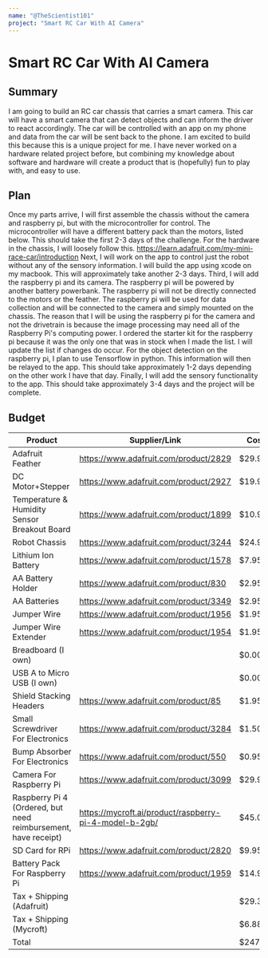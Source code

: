 ```yaml
---
name: "@TheScientist101"
project: "Smart RC Car With AI Camera"
---
```


# Smart RC Car With AI Camera

## Summary

I am going to build an RC car chassis that carries a smart camera. This car will have a smart camera that can detect objects and can inform the driver to react accordingly. The car will be controlled with an app on my phone and data from the car will be sent back to the phone. I am excited to build this because this is a unique project for me. I have never worked on a hardware related project before, but combining my knowledge about software and hardware will create a product that is (hopefully) fun to play with, and easy to use.

## Plan

Once my parts arrive, I will first assemble the chassis without the camera and raspberry pi, but with the microcontroller for control. The microcontroller will have a different battery pack than the motors, listed below. This should take the first 2-3 days of the challenge. For the hardware in the chassis, I will loosely follow this. https://learn.adafruit.com/my-mini-race-car/introduction Next, I will work on the app to control just the robot without any of the sensory information. I will build the app using xcode on my macbook. This will approximately take another 2-3 days. Third, I will add the raspberry pi and its camera. The raspberry pi will be powered by another battery powerbank. The raspberry pi will not be directly connected to the motors or the feather. The raspberry pi will be used for data collection and will be connected to the camera and simply mounted on the chassis. The reason that I will be using the raspberry pi for the camera and not the drivetrain is because the image processing may need all of the Raspberry Pi's computing power. I ordered the starter kit for the raspberry pi because it was the only one that was in stock when I made the list. I will update the list if changes do occur. For the object detection on the raspberry pi, I plan to use Tensorflow in python. This information will then be relayed to the app. This should take approximately 1-2 days depending on the other work I have that day. Finally, I will add the sensory functionality to the app. This should take approximately 3-4 days and the project will be complete.

## Budget

| Product         | Supplier/Link                         | Cost   |
| --------------- | ------------------------------------- | ------ |
| Adafruit Feather | https://www.adafruit.com/product/2829 | $29.95 |
| DC Motor+Stepper | https://www.adafruit.com/product/2927 | $19.95 |
| Temperature & Humidity Sensor Breakout Board | https://www.adafruit.com/product/1899 | $10.95 |
| Robot Chassis | https://www.adafruit.com/product/3244 | $24.95 |
| Lithium Ion Battery | https://www.adafruit.com/product/1578 | $7.95 |
| AA Battery Holder | https://www.adafruit.com/product/830 | $2.95 |
| AA Batteries | https://www.adafruit.com/product/3349 | $2.95 |
| Jumper Wire | https://www.adafruit.com/product/1956 | $1.95 |
| Jumper Wire Extender | https://www.adafruit.com/product/1954 | $1.95 |
| Breadboard (I own) |  | $0.00 |
| USB A to Micro USB (I own) |  | $0.00 |
| Shield Stacking Headers | https://www.adafruit.com/product/85 | $1.95 |
| Small Screwdriver For Electronics | https://www.adafruit.com/product/3284 | $1.50 |
| Bump Absorber For Electronics | https://www.adafruit.com/product/550 | $0.95 |
| Camera For Raspberry Pi | https://www.adafruit.com/product/3099 | $29.95 |
| Raspberry Pi 4 (Ordered, but need reimbursement, have receipt) | https://mycroft.ai/product/raspberry-pi-4-model-b-2gb/ | $45.00 |
| SD Card for RPi | https://www.adafruit.com/product/2820 | $9.95 |
| Battery Pack For Raspberry Pi | https://www.adafruit.com/product/1959 | $14.95 |
| Tax + Shipping (Adafruit) | | $29.38 |
| Tax + Shipping (Mycroft) | | $6.88 |
| Total           |         | $247.06 |
